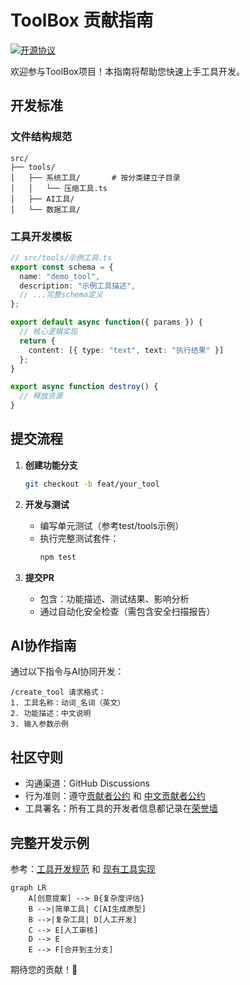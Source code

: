 # ToolBox 贡献指南

[![开源协议](https://img.shields.io/badge/License-MIT-green.svg)](LICENSE)

欢迎参与ToolBox项目！本指南将帮助您快速上手工具开发。

## 开发标准

### 文件结构规范
```tree
src/
├── tools/
│   ├── 系统工具/       # 按分类建立子目录
│   │   └── 压缩工具.ts
│   ├── AI工具/
│   └── 数据工具/
```

### 工具开发模板
```typescript
// src/tools/示例工具.ts
export const schema = {
  name: "demo_tool",
  description: "示例工具描述",
  // ...完整schema定义
};

export default async function({ params }) {
  // 核心逻辑实现
  return {
    content: [{ type: "text", text: "执行结果" }]
  };
}

export async function destroy() {
  // 释放资源
}
```

## 提交流程

1. **创建功能分支**
   ```bash
   git checkout -b feat/your_tool
   ```

2. **开发与测试**
   - 编写单元测试（参考test/tools示例）
   - 执行完整测试套件：
     ```bash
     npm test
     ```

3. **提交PR**
   - 包含：功能描述、测试结果、影响分析
   - 通过自动化安全检查（需包含安全扫描报告）

## AI协作指南

通过以下指令与AI协同开发：
```
/create_tool 请求格式：
1. 工具名称：动词_名词（英文）
2. 功能描述：中文说明
3. 输入参数示例
```

## 社区守则

- 沟通渠道：GitHub Discussions
- 行为准则：遵守[贡献者公约](CODE_OF_CONDUCT.md) 和 [中文贡献者公约](CODE_OF_CONDUCT_ZH.md)
- 工具署名：所有工具的开发者信息都记录在[荣誉墙](HALL_OF_FAME.md)

## 完整开发示例
参考：[工具开发规范](prompt.md) 和 [现有工具实现](src/tools/)

```mermaid
graph LR
    A[创意提案] --> B{复杂度评估}
    B -->|简单工具| C[AI生成原型]
    B -->|复杂工具| D[人工开发]
    C --> E[人工审核]
    D --> E
    E --> F[合并到主分支]
```

期待您的贡献！🚀
